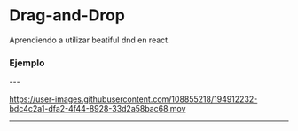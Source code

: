 # Drag-and-Drop
Aprendiendo a utilizar beatiful dnd en react.

<h3>Ejemplo</h3>
---

https://user-images.githubusercontent.com/108855218/194912232-bdc4c2a1-dfa2-4f44-8928-33d2a58bac68.mov



---
